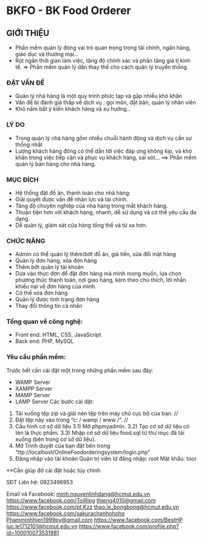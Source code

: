 
# BKFO - BK Food Orderer
## GIỚI THIỆU
- Phần mềm quản lý đóng vai trò
quan trọng trong tài chính, ngân
hàng, giáo dục và thương mại…
- Rút ngắn thời gian làm việc, tăng
độ chính xác và phần tăng giá tị
kinh tế.
=> Phần mềm quản lý dần thay
thế cho cách quản lý truyền thống.
### ĐẶT VẤN ĐỀ
- Quản lý nhà hàng là một quy
trình phức tạp và gặp nhiều khó
khăn
- Vấn đề bị đánh giá thấp về dịch
vụ : gọi món, đặt bàn, quản lý
nhân viên
- Khó nắm bắt ý kiến khách hàng
và xu hướng…
### LÝ DO
- Trong quản lý nhà hàng gồm
nhiều chuỗi hành động và dịch vụ
cần sự thống nhất
- Lượng khách hàng đông có thể
dẫn tới việc đáp ứng không kịp,
và khó khăn trong việc tiếp cận và
phục vụ khách hàng, sai sót…
==> Phần mềm quản lý bán hàng
cho nhà hàng.

### MỤC ĐÍCH
- Hệ thống đặt đồ ăn, thanh toán cho nhà hàng:
- Giải quyết được vấn đề nhân lực và tài chính.
- Tăng độ chuyên nghiệp của nhà hàng trong mắt khách hàng.
- Thuận tiện hơn với khách hàng, nhanh, dễ sử dụng và có thể yêu cầu đa
dạng.
- Dễ quản lý, giám sát cửa hàng tổng thể và từ xa hơn.

### CHỨC NĂNG
- Admin có thể quản lý thêm/bớt đồ ăn, giá tiền, sửa đổi mặt hàng
- Quản lý đơn hàng, xóa đơn hàng
- Thêm bớt quản lý tài khoản
- Dựa vào thực đơn để đặt đơn hàng mà mình mong muốn, lựa chọn phương thức thanh toán, nơi giao hàng, kèm theo chú thích, lời nhắn khiếu nại về đơn hàng của mình.
- Có thể xóa đơn hàng
- Quản lý được tình trạng đơn hàng
- Thay đổi thông tin cá nhân
### Tổng quan về công nghệ:
- Front end: HTML, CSS, JavaScript
- Back end: PHP, MySQL
### Yêu cầu phần mềm:
Trước hết cần cài đặt một trong những phần mềm sau đây: 
- WAMP Server
- XAMPP Server
- MAMP Server
- LAMP Server
Các bước cài đặt:
1) Tải xuống tệp zip và giải nén tệp trên máy chủ cục bộ của bạn. //
2) Đặt tệp này vào trong “c: / wamp / www /”. //
3) Cấu hình cơ sở dữ liệu
      3.1) Mở phpmyadmin.
      3.2) Tạo cơ sở dữ liệu có tên là thực phẩm.
      3.3) Nhập cơ sở dữ liệu food.sql từ thư mục đã tải xuống (bên trong cơ sở dữ liệu).
4) Mở Trình duyệt của bạn đặt bên trong "ttp://localhost/OnlineFoodorderingsystem/login.php"
5) Đăng nhập vào tài khoản Quản trị viên
Id đăng nhập: root
Mật khẩu: toor

**Cần giúp đỡ cài đặt hoặc tùy chỉnh

SĐT Liên hệ: 
0823496953

Email và Facebook:
minh.nguyenlinhdang@hcmut.edu.vn	https://www.facebook.com/ToiRing
thieng4010@gmail.com	https://www.facebook.com/pt.Kzz
thao.le_bongbong@hcmut.edu.vn	https://www.facebook.com/sakurachanhohoho
Phamminhhien1999py@gmail.com	https://www.facebook.com/BestHP
luc.le1712101@hcmut.edu.vn	https://www.facebook.com/profile.php?id=100010073531981

